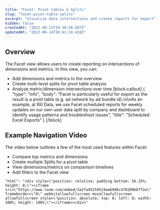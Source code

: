```yaml
---
title: "Facet: Pivot tables & Splits"
slug: "facet-pivot-table-splits"
excerpt: "Visualize data intersections and create reports for export"
hidden: false
createdAt: "2021-08-11T19:30:58.687Z"
updatedAt: "2022-06-14T18:41:24.418Z"
---
```


## Overview
The Facet view allows users to create reporting on intersections of dimensions and metrics. In this view, you can:

  * Add dimensions and metrics to the overview
  * Create multi-level splits for pivot table analysis
  * Analyze metric/dimension intersections over time
[block:callout]
{
  "type": "info",
  "body": "Facet is particularly useful for export as the result is a pivot table (e.g. ad network by ad bundle id).\n\nAs an example, at Rill Data, we use Facet scheduled reports for weekly updates on our own user data split by company and dashboard to identify usage patterns and troubleshoot issues",
  "title": "Scheduled Excel Exports"
}
[/block]

## Example Navigation Video
The video below outlines a few of the most used features within Facet:

  * Compare top metrics and dimensions
  * Create multiple Splits for a pivot table
  * View dimensions/metrics on comparison timelines
  * Add filters to the Facet view 

```
"html": "<div style=\"position: relative; padding-bottom: 56.25%; height: 0;\"><iframe src=\"https://www.loom.com/embed/3a2fa95259524aeb9d6c470209bbff2a\" frameborder=\"0\" webkitallowfullscreen mozallowfullscreen allowfullscreen style=\"position: absolute; top: 0; left: 0; width: 100%; height: 100%;\"></iframe></div>"
```
